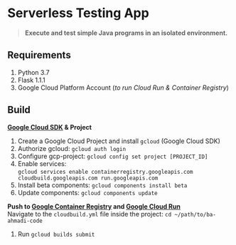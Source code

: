 # Serverless Testing App  
>**Execute and test simple Java programs in an isolated environment.**

## Requirements  
1. Python 3.7
2. Flask 1.1.1
3. Google Cloud Platform Account (*to run Cloud Run & Container Registry*)

## Build
**[Google Cloud SDK](https://cloud.google.com/sdk/install?hl=de) & Project**

1. Create a Google Cloud Project and install `gcloud` (Google Cloud SDK)
2. Authorize gcloud: `gcloud auth login`
3. Configure gcp-project: `gcloud config set project [PROJECT_ID]`
4. Enable services: <br>
`gcloud services enable containerregistry.googleapis.com cloudbuild.googleapis.com run.googleapis.com`
5. Install beta components: `gcloud components install beta`
6. Update components: `gcloud components update`

**Push to [Google Container Registry](https://cloud.google.com/container-registry?hl=de) and [Google Cloud Run](https://cloud.google.com/run?hl=de)** <br>
Navigate to the `cloudbuild.yml` file inside the project: `cd ~/path/to/ba-ahmadi-code`
1. Run `gcloud builds submit`
